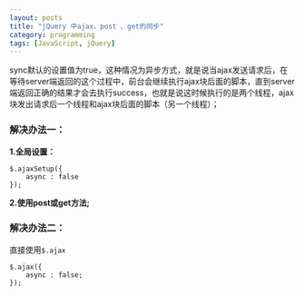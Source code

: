 ```yaml
---
layout: posts
title: "jQuery 中ajax、post 、get的同步"
category: programming
tags: [JavaScript, jQuery]
---
```


sync默认的设置值为true，这种情况为异步方式，就是说当ajax发送请求后，在等待server端返回的这个过程中，前台会继续执行ajax块后面的脚本，直到server端返回正确的结果才会去执行success，也就是说这时候执行的是两个线程，ajax块发出请求后一个线程和ajax块后面的脚本（另一个线程）；

### 解决办法一：

**1.全局设置：**  

	$.ajaxSetup({   
		async : false  
	});  

**2.使用post或get方法;**	

<!--break-->

### 解决办法二：

直接使用`$.ajax`  

	$.ajax({   
		async : false;
	});  
	